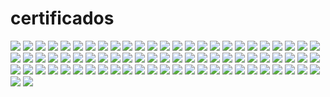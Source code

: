 # certificados

<img src="https://github.com/matheusfmendes/certificados/blob/main/Certificado_de_Concluso_da_Trilha_geografia_economica-1.jpg">
<img src="https://github.com/matheusfmendes/certificados/blob/main/Certificado_de_Concluso_da_Trilha9-1.jpg">
<img src="https://github.com/matheusfmendes/certificados/blob/main/Certificado_de_Concluso_da_Trilha-4-1.jpg">
<img src="https://github.com/matheusfmendes/certificados/blob/main/Certificado_de_Concluso_da_Trilha-3-1.jpg">
<img src="https://github.com/matheusfmendes/certificados/blob/main/Certificado_de_Concluso_da_Trilha-2-1.jpg">
<img src="https://github.com/matheusfmendes/certificados/blob/main/Certificado_de_Concluso_da_Trilha-1.jpg">
<img src="https://github.com/matheusfmendes/certificados/blob/main/Certificado_de_Concluso_da_Trilha-1-1.jpg">
<img src="https://github.com/matheusfmendes/certificados/blob/main/Certificado_de_Concluso_-_14112022-3-1.jpg">
<img src="https://github.com/matheusfmendes/certificados/blob/main/Certificado_de_Concluso_-_14112022-2-1.jpg">
<img src="https://github.com/matheusfmendes/certificados/blob/main/Certificado_de_Concluso_-_14112022-1.jpg">
<img src="https://github.com/matheusfmendes/certificados/blob/main/Certificado_de_Concluso_-_14112022-1-1.jpg">
<img src="https://github.com/matheusfmendes/certificados/blob/main/CERTIFICADO_-_COMUNICAO_EM_NEGCIOS_E_MDIAS_SOCIAIS-1.jpg">

<img src="https://github.com/matheusfmendes/certificados/blob/main/ScrumFundamentalsCertified-MatheusFerreiraMendes-1017830.pdf">

<img src="https://github.com/matheusfmendes/certificados/blob/main/Ortografia.pdf">

<img src="https://github.com/matheusfmendes/certificados/blob/main/Certificate_scrum.pdf">

<img src="https://github.com/matheusfmendes/certificados/blob/main/Certificado_sucessões_progressões.pdf">

<img src="https://github.com/matheusfmendes/certificados/blob/main/Certificado_sucessões_2.pdf">

<img src="https://github.com/matheusfmendes/certificados/blob/main/Certificado_potenciação_radiciação_funções.pdf">

<img src="https://github.com/matheusfmendes/certificados/blob/main/Certificado_potenciação_1.jpg">

<img src="https://github.com/matheusfmendes/certificados/blob/main/Certificado_potenciação.pdf">

<img src="https://github.com/matheusfmendes/certificados/blob/main/Certificado_ortografia.jpg">

<img src="https://github.com/matheusfmendes/certificados/blob/main/Certificado_matematica.pdf">

<img src="https://github.com/matheusfmendes/certificados/blob/main/Certificado_lógica_metodos_dedutivos.pdf">

<img src="https://github.com/matheusfmendes/certificados/blob/main/Certificado_lógica_2.pdf">

<img src="https://github.com/matheusfmendes/certificados/blob/main/Certificado_logaritmos_trigonometria29.23.pdf">

<img src="https://github.com/matheusfmendes/certificados/blob/main/Certificado_geometria_analitica2.pdf">

<img src="https://github.com/matheusfmendes/certificados/blob/main/Certificado_estatística.pdf">

<img src="https://github.com/matheusfmendes/certificados/blob/main/Certificado_estatística.jpg">

<img src="https://github.com/matheusfmendes/certificados/blob/main/Certificado_escala_porcenagem_juro.jpg">

<img src="https://github.com/matheusfmendes/certificados/blob/main/Certificado_escala.pdf">

<img src="https://github.com/matheusfmendes/certificados/blob/main/Certificado_empreendedorismo.pdf">

<img src="https://github.com/matheusfmendes/certificados/blob/main/Certificado_ecologia_meio_ambiente.jpg">

<img src="https://github.com/matheusfmendes/certificados/blob/main/Certificado_de_Concluso_da_Trilha_gestao_midia.pdf">

<img src="https://github.com/matheusfmendes/certificados/blob/main/Certificado_de_Concluso_da_Trilha_gestao_marketing.pdf">

<img src="https://github.com/matheusfmendes/certificados/blob/main/Certificado_de_Concluso_da_Trilha_gesta_comunicao.pdf">

<img src="https://github.com/matheusfmendes/certificados/blob/main/Certificado_de_Concluso_da_Trilha_geografia_urbana.pdf">
<img src="https://github.com/matheusfmendes/certificados/blob/main/Certificado_de_Concluso_da_Trilha_geografia_politica.pdf">

<img src="https://github.com/matheusfmendes/certificados/blob/main/Certificado_de_Concluso_da_Trilha_geografia_economica.pdf">

<img src="https://github.com/matheusfmendes/certificados/blob/main/Certificado_de_Concluso_da_Trilha_geografia_economica-1.jpg">

<img src="https://github.com/matheusfmendes/certificados/blob/main/Certificado_de_Concluso_da_Trilha_Matemática_Financeira.pdf">

<img src="https://github.com/matheusfmendes/certificados/blob/main/Certificado_de_Concluso_da_Trilha_Língua_Inglesa_III.pdf">

<img src="https://github.com/matheusfmendes/certificados/blob/main/Certificado_de_Concluso_da_Trilha_Língua_InglesaIV.pdf">

<img src="https://github.com/matheusfmendes/certificados/blob/main/Certificado_de_Concluso_da_Trilha_Língua_InglesaI.pdf">

<img src="https://github.com/matheusfmendes/certificados/blob/main/Certificado_de_Concluso_da_TrilhaT9.pdf">

<img src="https://github.com/matheusfmendes/certificados/blob/main/Certificado_de_Concluso_da_TrilhaT8.pdf">

<img src="https://github.com/matheusfmendes/certificados/blob/main/Certificado_de_Concluso_da_TrilhaT6.pdf">

<img src="https://github.com/matheusfmendes/certificados/blob/main/Certificado_de_Concluso_da_TrilhaT5.pdf">

<img src="https://github.com/matheusfmendes/certificados/blob/main/Certificado_de_Concluso_da_TrilhaT4.pdf">

<img src="https://github.com/matheusfmendes/certificados/blob/main/Certificado_de_Concluso_da_TrilhaT3.pdf">

<img src="https://github.com/matheusfmendes/certificados/blob/main/Certificado_de_Concluso_da_TrilhaT20.pdf">

<img src="https://github.com/matheusfmendes/certificados/blob/main/Certificado_de_Concluso_da_TrilhaT18.pdf">

<img src="https://github.com/matheusfmendes/certificados/blob/main/Certificado_de_Concluso_da_TrilhaT17.pdf">

<img src="https://github.com/matheusfmendes/certificados/blob/main/Certificado_de_Concluso_da_TrilhaT15.pdf">

<img src="https://github.com/matheusfmendes/certificados/blob/main/Certificado_de_Concluso_da_TrilhaT14.pdf">

<img src="https://github.com/matheusfmendes/certificados/blob/main/Certificado_de_Concluso_da_TrilhaT12.pdf">

<img src="https://github.com/matheusfmendes/certificados/blob/main/Certificado_de_Concluso_da_TrilhaT11.pdf">

<img src="https://github.com/matheusfmendes/certificados/blob/main/Certificado_de_Concluso_da_TrilhaT1.pdf">

<img src="https://github.com/matheusfmendes/certificados/blob/main/Certificado_de_Concluso_da_TrilhaNoções_Atuária.pdf">

<img src="https://github.com/matheusfmendes/certificados/blob/main/CERTIFICADO_-_ANLISE_DE_DADOS_COM_PYTHONT2.pdf">
<img src="https://github.com/matheusfmendes/certificados/blob/main/CERTIFICADO_-_COMPLIANCE_E_GOVERNANA_CORPORATIVAT21.pdf">
<img src="https://github.com/matheusfmendes/certificados/blob/main/CERTIFICADO_-_COMUNICAO_EM_NEGCIOS_E_MDIAS_SOCIAIS-1.jpg">
<img src="https://github.com/matheusfmendes/certificados/blob/main/CERTIFICADO_-_COMUNICAO_EM_NEGCIOS_E_MDIAS_SOCIAIS.pdf">
<img src="https://github.com/matheusfmendes/certificados/blob/main/CERTIFICADO_-_ECONOMIA_POLTICA_MUNDIAL.pdf">
<img src="https://github.com/matheusfmendes/certificados/blob/main/CERTIFICADO_-_EMPREENDEDORISMO_EM_NEGCIOS_DE_IMPACTO_SOCIALT19.pdf">
<img src="https://github.com/matheusfmendes/certificados/blob/main/CERTIFICADO_-_INGLS_INCREMENTANDO_O_VOCABULRIO.pdf">
<img src="https://github.com/matheusfmendes/certificados/blob/main/CERTIFICADO_-_INGLS_VOCABULRIO_ESSENCIAL.pdf">
<img src="https://github.com/matheusfmendes/certificados/blob/main/CERTIFICADO_-_MATEMTICA_FINANCEIRA_PARA_ANLISE_DE_RISCOS.pdf">
<img src="https://github.com/matheusfmendes/certificados/blob/main/CERTIFICADO_-_PLANEJAMENTO_E_DESENVOLVIMENTO_DE_NEGCIOS_INTERNACIONAIST16.pdf">

<img src="https://github.com/matheusfmendes/certificados/blob/main/CERTIFICADO_-_PSICOLOGIA_APLICADA_AO_DIREITO_PENALT13.pdf">

<img src="https://github.com/matheusfmendes/certificados/blob/main/CERTIFICADO_-_RELAES_SOCIAIS_E_COMPORTAMENTO_HUMANOT10.pdf">

<img src="https://github.com/matheusfmendes/certificados/blob/main/CERTIFICADO_-_SOCIEDADES_E_NARRATIVAS_ATLNTICAST7.pdf">

<img src="https://github.com/matheusfmendes/certificados/blob/main/Certificado_Concordância.pdf">

<img src="https://github.com/matheusfmendes/certificados/blob/main/Certificado_Classe_Palavras.pdf">

<img src="https://github.com/matheusfmendes/certificados/blob/main/Certificado_Geometria_AnalíticaI.pdf">

<img src="https://github.com/matheusfmendes/certificados/blob/main/Certificado_Propriedades%20Figuras%20Planas.pdf">

<img src="https://github.com/matheusfmendes/certificados/blob/main/Certificado_conjuntos.pdf">

<img src="https://github.com/matheusfmendes/certificados/blob/main/Certificado_conjuntos_funções.pdf">
